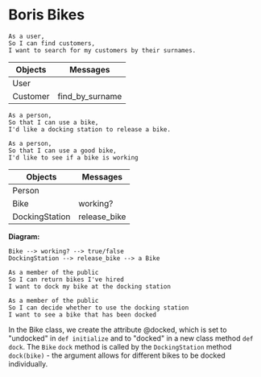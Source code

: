 # Boris Bikes

```
As a user,
So I can find customers,
I want to search for my customers by their surnames.
```

|  Objects | Messages |
| -------- | -------- |
|   User   |             |
| Customer |   find_by_surname    |

```
As a person,
So that I can use a bike,
I'd like a docking station to release a bike.

As a person,
So that I can use a good bike,
I'd like to see if a bike is working
```

|    Objects   | Messages |
| ------------ | ----------- |
|   Person   |             |
|   Bike     |  working?  |
|   DockingStation   |     release_bike        |

**Diagram:**
```
Bike --> working? --> true/false
DockingStation --> release_bike --> a Bike
```

```
As a member of the public
So I can return bikes I've hired
I want to dock my bike at the docking station

As a member of the public
So I can decide whether to use the docking station
I want to see a bike that has been docked
```

In the Bike class, we create the attribute @docked, which is set to "undocked" in `def initialize` and to "docked" in a new class method `def dock`. The `Bike` `dock` method is called by the `DockingStation` method `dock(bike)` - the argument allows for different bikes to be docked individually.
